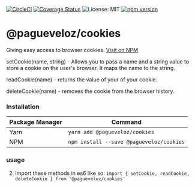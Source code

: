 [![CircleCI](https://circleci.com/gh/PagueVeloz/pv-cookies.svg?style=svg)](https://circleci.com/gh/PagueVeloz/pv-cookies)
[![Coverage Status](https://coveralls.io/repos/github/PagueVeloz/pv-cookies/badge.svg?branch=master)](https://coveralls.io/github/PagueVeloz/pv-cookies?branch=master)
![License: MIT](https://img.shields.io/badge/License-MIT-green.svg)
[![npm version](https://badge.fury.io/js/%40pagueveloz%2Fcookies.svg)](https://badge.fury.io/js/%40pagueveloz%2Fcookies)

# @pagueveloz/cookies

Giving easy access to browser cookies.
[Visit on NPM](https://www.npmjs.com/package/pv-cookies)

setCookie(name, string) - Allows you to pass a name and a string value to store a cookie on the user's browser. It maps the name to the string.

readCookie(name) - returns the value of your of your cookie.

deleteCookie(name) - removes the cookie from the browser history.


### Installation
|Package Manager|Command|
|-|-|
|Yarn| `yarn add @pagueveloz/cookies` |
|NPM| `npm install --save @pagueveloz/cookies` |


### usage

2) Import these methods in es6 like so:
`import { setCookie, readCookie, deleteCookie } from '@pagueveloz/cookies'`
